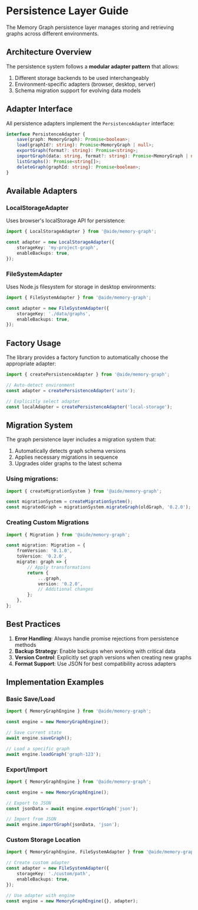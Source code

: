# Persistence Layer Guide

The Memory Graph persistence layer manages storing and retrieving graphs across different environments.

## Architecture Overview

The persistence system follows a **modular adapter pattern** that allows:

1. Different storage backends to be used interchangeably
2. Environment-specific adapters (browser, desktop, server)
3. Schema migration support for evolving data models

## Adapter Interface

All persistence adapters implement the `PersistenceAdapter` interface:

```typescript
interface PersistenceAdapter {
	save(graph: MemoryGraph): Promise<boolean>;
	load(graphId?: string): Promise<MemoryGraph | null>;
	exportGraph(format?: string): Promise<string>;
	importGraph(data: string, format?: string): Promise<MemoryGraph | null>;
	listGraphs(): Promise<string[]>;
	deleteGraph(graphId: string): Promise<boolean>;
}
```

## Available Adapters

### LocalStorageAdapter

Uses browser's localStorage API for persistence:

```typescript
import { LocalStorageAdapter } from '@aide/memory-graph';

const adapter = new LocalStorageAdapter({
	storageKey: 'my-project-graph',
	enableBackups: true,
});
```

### FileSystemAdapter

Uses Node.js filesystem for storage in desktop environments:

```typescript
import { FileSystemAdapter } from '@aide/memory-graph';

const adapter = new FileSystemAdapter({
	storageKey: './data/graphs',
	enableBackups: true,
});
```

## Factory Usage

The library provides a factory function to automatically choose the appropriate adapter:

```typescript
import { createPersistenceAdapter } from '@aide/memory-graph';

// Auto-detect environment
const adapter = createPersistenceAdapter('auto');

// Explicitly select adapter
const localAdapter = createPersistenceAdapter('local-storage');
```

## Migration System

The graph persistence layer includes a migration system that:

1. Automatically detects graph schema versions
2. Applies necessary migrations in sequence
3. Upgrades older graphs to the latest schema

### Using migrations:

```typescript
import { createMigrationSystem } from '@aide/memory-graph';

const migrationSystem = createMigrationSystem();
const migratedGraph = migrationSystem.migrateGraph(oldGraph, '0.2.0');
```

### Creating Custom Migrations

```typescript
import { Migration } from '@aide/memory-graph';

const migration: Migration = {
	fromVersion: '0.1.0',
	toVersion: '0.2.0',
	migrate: graph => {
		// Apply transformations
		return {
			...graph,
			version: '0.2.0',
			// Additional changes
		};
	},
};
```

## Best Practices

1. **Error Handling**: Always handle promise rejections from persistence methods
2. **Backup Strategy**: Enable backups when working with critical data
3. **Version Control**: Explicitly set graph versions when creating new graphs
4. **Format Support**: Use JSON for best compatibility across adapters

## Implementation Examples

### Basic Save/Load

```typescript
import { MemoryGraphEngine } from '@aide/memory-graph';

const engine = new MemoryGraphEngine();

// Save current state
await engine.saveGraph();

// Load a specific graph
await engine.loadGraph('graph-123');
```

### Export/Import

```typescript
import { MemoryGraphEngine } from '@aide/memory-graph';

const engine = new MemoryGraphEngine();

// Export to JSON
const jsonData = await engine.exportGraph('json');

// Import from JSON
await engine.importGraph(jsonData, 'json');
```

### Custom Storage Location

```typescript
import { MemoryGraphEngine, FileSystemAdapter } from '@aide/memory-graph';

// Create custom adapter
const adapter = new FileSystemAdapter({
	storageKey: './custom/path',
	enableBackups: true,
});

// Use adapter with engine
const engine = new MemoryGraphEngine({}, adapter);
```
